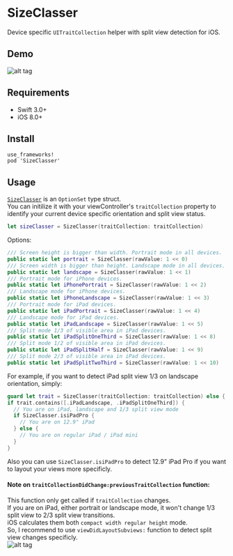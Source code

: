 SizeClasser
===

Device specific `UITraitCollection` helper with split view detection for iOS.

Demo
----

![alt tag](https://github.com/cemolcay/SizeClasser/blob/master/demo.gif?raw=true)

Requirements
----

- Swift 3.0+
- iOS 8.0+

Install
----

```
use_frameworks!
pod 'SizeClasser'
```

Usage
----

[`SizeClasser`](https://github.com/cemolcay/SizeClasser/blob/master/SizeClasser/SizeClasser.swift) is an `OptionSet` type struct.  
You can initilize it with your viewController's `traitCollection` property to identify your current device specific orientation and split view status.

``` swift
let sizeClasser = SizeClasser(traitCollection: traitCollection)
```

Options:

``` swift
/// Screen height is bigger than width. Portrait mode in all devices.
public static let portrait = SizeClasser(rawValue: 1 << 0)
/// Screen width is bigger than height. Landscape mode in all devices.
public static let landscape = SizeClasser(rawValue: 1 << 1)
/// Portrait mode for iPhone devices.
public static let iPhonePortrait = SizeClasser(rawValue: 1 << 2)
/// Landscape mode for iPhone devices.
public static let iPhoneLandscape = SizeClasser(rawValue: 1 << 3)
/// Portrait mode for iPad devices.
public static let iPadPortrait = SizeClasser(rawValue: 1 << 4)
/// Landscape mode for iPad devices.
public static let iPadLandscape = SizeClasser(rawValue: 1 << 5)
/// Split mode 1/3 of visible area in iPad devices.
public static let iPadSplitOneThird = SizeClasser(rawValue: 1 << 8)
/// Split mode 1/2 of visible area in iPad devices.
public static let iPadSplitHalf = SizeClasser(rawValue: 1 << 9)
/// Split mode 2/3 of visible area in iPad devices.
public static let iPadSplitTwoThird = SizeClasser(rawValue: 1 << 10)
```
  
For example, if you want to detect iPad split view 1/3 on landscape orientation, simply:

``` swift
guard let trait = SizeClasser(traitCollection: traitCollection) else { return }
if trait.contains([.iPadLandscape, .iPadSplitOneThird]) {
  // You are on iPad, landscape and 1/3 split view mode
  if SizeClasser.isiPadPro {
    // You are on 12.9" iPad
  } else {
    // You are on regular iPad / iPad mini
  }
}
```

Also you can use `SizeClasser.isiPadPro` to detect 12.9" iPad Pro if you want to layout your views more specificly.  

#### Note on `traitCollectionDidChange:previousTraitCollection` function:
This function only get called if `traitCollection` changes.  
If you are on iPad, either portrait or landscape mode, it won't change 1/3 split view to 2/3 split view transitions.  
iOS calculates them both `compact width regular height` mode.  
So, I recommend to use `viewDidLayoutSubviews:` function to detect split view changes specificly.  
![alt tag](https://github.com/cemolcay/SizeClasser/blob/master/split.png?raw=true)
